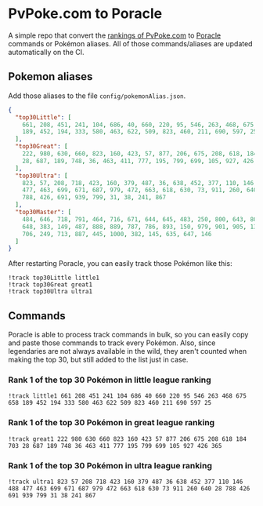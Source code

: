 # PvPoke.com to Poracle
A simple repo that convert the [rankings of PvPoke.com](https://pvpoke.com/rankings/) to [Poracle](https://github.com/KartulUdus/PoracleJS) commands or Pokémon aliases. 
All of those commands/aliases are updated automatically on the CI.

## Pokemon aliases
Add those aliases to the file `config/pokemonAlias.json`. 

<!-- aliases-start -->
```json
{
  "top30Little": [
    661, 208, 451, 241, 104, 686, 40, 660, 220, 95, 546, 263, 468, 675, 658,
    189, 452, 194, 333, 580, 463, 622, 509, 823, 460, 211, 690, 597, 25
  ],
  "top30Great": [
    222, 980, 630, 660, 823, 160, 423, 57, 877, 206, 675, 208, 618, 184, 703,
    28, 687, 189, 748, 36, 463, 411, 777, 195, 799, 699, 105, 927, 426, 365
  ],
  "top30Ultra": [
    823, 57, 208, 718, 423, 160, 379, 487, 36, 638, 452, 377, 110, 146, 488,
    477, 463, 699, 671, 687, 979, 472, 663, 618, 630, 73, 911, 260, 640, 28,
    788, 426, 691, 939, 799, 31, 38, 241, 867
  ],
  "top30Master": [
    484, 646, 718, 791, 464, 716, 671, 644, 645, 483, 250, 800, 643, 802, 717,
    648, 383, 149, 487, 888, 889, 787, 786, 893, 150, 979, 901, 905, 130, 485,
    706, 249, 713, 887, 445, 1000, 382, 145, 635, 647, 146
  ]
}
```
<!-- aliases-end -->

After restarting Poracle, you can easily track those Pokémon like this:
```shell
!track top30Little little1
!track top30Great great1
!track top30Ultra ultra1
```

## Commands
Poracle is able to process track commands in bulk, so you can easily copy and paste those commands to track every Pokémon. 
Also, since legendaries are not always available in the wild, they aren't counted when making the top 30, but still added to the list just in case.

### Rank 1 of the top 30 Pokémon in little league ranking
<!-- top30little-start -->
```
!track little1 661 208 451 241 104 686 40 660 220 95 546 263 468 675 658 189 452 194 333 580 463 622 509 823 460 211 690 597 25
```
<!-- top30little-end -->

### Rank 1 of the top 30 Pokémon in great league ranking
<!-- top30great-start -->
```
!track great1 222 980 630 660 823 160 423 57 877 206 675 208 618 184 703 28 687 189 748 36 463 411 777 195 799 699 105 927 426 365
```
<!-- top30great-end -->

### Rank 1 of the top 30 Pokémon in ultra league ranking
<!-- top30ultra-start -->
```
!track ultra1 823 57 208 718 423 160 379 487 36 638 452 377 110 146 488 477 463 699 671 687 979 472 663 618 630 73 911 260 640 28 788 426 691 939 799 31 38 241 867
```
<!-- top30ultra-end -->
